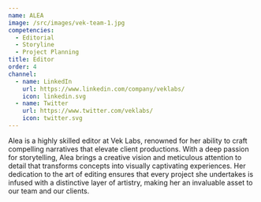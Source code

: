 ```yaml
---
name: ALEA
image: /src/images/vek-team-1.jpg
competencies:
  - Editorial
  - Storyline
  - Project Planning
title: Editor
order: 4
channel:
  - name: LinkedIn
    url: https://www.linkedin.com/company/veklabs/
    icon: linkedin.svg
  - name: Twitter
    url: https://www.twitter.com/veklabs/
    icon: twitter.svg
---
```


Alea is a highly skilled editor at Vek Labs, renowned for her ability to craft compelling narratives that elevate client productions. With a deep passion for storytelling, Alea brings a creative vision and meticulous attention to detail that transforms concepts into visually captivating experiences. Her dedication to the art of editing ensures that every project she undertakes is infused with a distinctive layer of artistry, making her an invaluable asset to our team and our clients.
